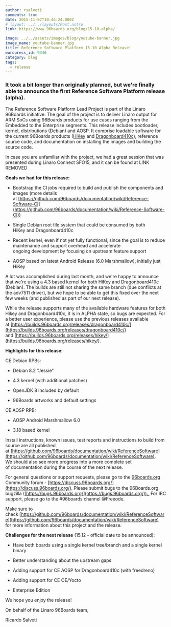 ```yaml
---
author: rsalveti
comments: true
date: 2015-11-07T10:46:24.000Z
# layout: ../../layouts/Post.astro
link: https://www.96boards.org/blog/15-10-alpha/

image: ../../assets/images/blog/youtube-banner.jpg
image_name: youtube-banner.jpg
title: Reference Software Platform 15.10 Alpha Release!
wordpress_id: 9346
category: blog
tags:
  - release
---
```


### It took a bit longer than originally planned, but we're finally able to announce the first Reference Software Platform release (alpha).

The Reference Software Platform Lead Project is part of the Linaro 96Boards initiative. The goal of the project is to deliver Linaro output for ARM SoCs using 96Boards products for use cases ranging from the Embedded to the Enterprise segments. This release includes bootloader, kernel, distributions (Debian) and AOSP. It comprise loadable software for the current 96Boards products ([HiKey](/product/hikey/) and [Dragonboard410c](/product/dragonboard410c/)), reference source code, and documentation on installing the images and building the source code.

In case you are unfamiliar with the project, we had a great session that was presented during Linaro Connect SFO15, and it can be found at
LINK REMOVED

**Goals we had for this release:**

- Bootstrap the CI jobs required to build and publish the components and images (more details at [https://github.com/96boards/documentation/wiki/Reference-Software-CI](https://github.com/96boards/documentation/wiki/Reference-Software-CI))

- Single Debian root file system that could be consumed by both HiKey and Dragonboard410c

- Recent kernel, even if not yet fully functional, since the goal is to reduce maintenance and support overhead and accelerate ongoing development by focusing on upstream feature support

- AOSP based on latest Android Release (6.0 Marshmallow), initially just HiKey

A lot was accomplished during last month, and we're happy to announce that we're using a 4.3 based kernel for both HiKey and Dragonboard410c (Debian). The builds are still not sharing the same branch (due conflicts at the adv7511 driver), but we hope to be able to get this fixed over the next few weeks (and published as part of our next release).

While the release supports many of the available hardware features for both Hikey and Dragonboard410c, it is in ALPHA state, so bugs are expected. For a better user experience, please use the previous releases available at [https://builds.96boards.org/releases/dragonboard410c/](https://builds.96boards.org/releases/dragonboard410c/) and [https://builds.96boards.org/releases/hikey/](https://builds.96boards.org/releases/hikey/).

**Highlights for this release:**

CE Debian RPBs:

- Debian 8.2 "Jessie"

- 4.3 kernel (with additional patches)

- OpenJDK 8 included by default

- 96Boards artworks and default settings

CE AOSP RPB:

- AOSP Android Marshmallow 6.0

- 3.18 based kernel

Install instructions, known issues, test reports and instructions to build from source are all published at [https://github.com/96boards/documentation/wiki/ReferenceSoftware](https://github.com/96boards/documentation/wiki/ReferenceSoftware). We should also see more progress into a more complete set of documentation during the course of the next release.

For general questions or support requests, please go to the [96boards.org](https://96boards.org/) Community forum - [https://discuss.96boards.org/](https://discuss.96boards.org/).
Please submit bugs to the 96Boards.org bugzilla ([https://bugs.96boards.org/](https://bugs.96boards.org/)).  For IRC support, please go to the #96boards channel @Freeode.

Make sure to check [https://github.com/96boards/documentation/wiki/ReferenceSoftware](https://github.com/96boards/documentation/wiki/ReferenceSoftware) for more information about this project and the release.

**Challenges for the next release** (15.12 - official date to be announced):

- Have both boards using a single kernel tree/branch and a single kernel binary

- Better understanding about the upstream gaps

- Adding support for CE AOSP for Dragonboard410c (with freedreno)

- Adding support for CE OE/Yocto

- Enterprise Edition

We hope you enjoy the release!

On behalf of the Linaro 96Boards team,

Ricardo Salveti
